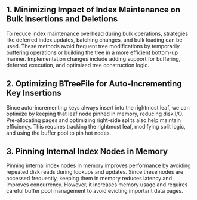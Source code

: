 

## 1. Minimizing Impact of Index Maintenance on Bulk Insertions and Deletions

To reduce index maintenance overhead during bulk operations, strategies like deferred index updates, batching changes, and bulk loading can be used. These methods avoid frequent tree modifications by temporarily buffering operations or building the tree in a more efficient bottom-up manner. Implementation changes include adding support for buffering, deferred execution, and optimized tree construction logic.

## 2. Optimizing BTreeFile for Auto-Incrementing Key Insertions

Since auto-incrementing keys always insert into the rightmost leaf, we can optimize by keeping that leaf node pinned in memory, reducing disk I/O. Pre-allocating pages and optimizing right-side splits also help maintain efficiency. This requires tracking the rightmost leaf, modifying split logic, and using the buffer pool to pin hot nodes.

## 3. Pinning Internal Index Nodes in Memory

Pinning internal index nodes in memory improves performance by avoiding repeated disk reads during lookups and updates. Since these nodes are accessed frequently, keeping them in memory reduces latency and improves concurrency. However, it increases memory usage and requires careful buffer pool management to avoid evicting important data pages.

